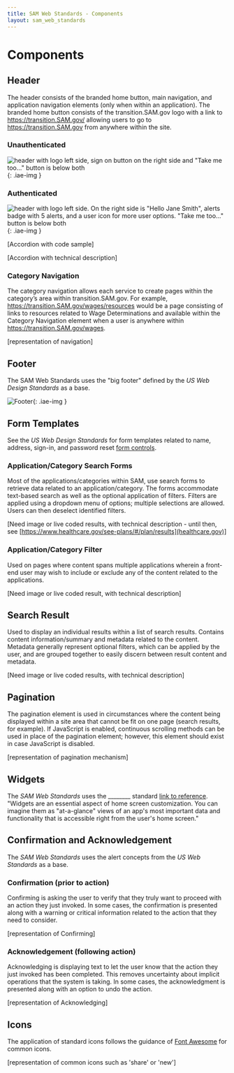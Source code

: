 ```yaml
---
title: SAM Web Standards - Components
layout: sam_web_standards
---
```


# Components

## Header

The header consists of the branded home button, main navigation, and application navigation elements (only when within an application). The branded home button consists of the transition.SAM.gov logo with a link to https://transition.SAM.gov/ allowing users to go to https://transition.SAM.gov from anywhere within the site.

### Unauthenticated

![header with logo left side, sign on button on the right side and "Take me too..." button is below both]( {{site.baseurl}}/assets/img/components/unauthenticated_header.png "Unauthenticated Header"){: .iae-img }

### Authenticated

![header with logo left side. On the right side is "Hello Jane Smith", alerts badge with 5 alerts, and a user icon for more user options. "Take me too..." button is below both]( {{site.baseurl}}/assets/img/components/authenticated_header.png "Authenticated Header"){: .iae-img }

[Accordion with code sample]

[Accordion with technical description]

### Category Navigation

The category navigation allows each service to create pages within the category’s area within transition.SAM.gov. For example, https://transition.SAM.gov/wages/resources would be a page consisting of links to resources related to Wage Determinations and available within the Category Navigation element when a user is anywhere within https://transition.SAM.gov/wages.

[representation of navigation]

## Footer

The SAM Web Standards uses the "big footer" defined by the *US Web Design Standards* as a base.

![]( {{site.baseurl}}/assets/img/components/footer.png "Footer"){: .iae-img }

## Form Templates

See the *US Web Design Standards* for form templates related to name, address, sign-in, and password reset [form controls](https://playbook.cio.gov/designstandards/form-controls/).

### Application/Category Search Forms

Most of the applications/categories within SAM, use search forms to retrieve data related to an application/category. The forms accommodate text-based search as well as the optional application of filters. Filters are applied using a dropdown menu of options; multiple selections are allowed. Users can then deselect identified filters.

[Need image or live coded results, with technical description - until then, see [https://www.healthcare.gov/see-plans/#/plan/results](healthcare.gov)]

### Application/Category Filter

Used on pages where content spans multiple applications wherein a front-end user may wish to include or exclude any of the content related to the applications.

[Need image or live coded result, with technical description]

## Search Result

Used to display an individual results within a list of search results. Contains content information/summary and metadata related to the content. Metadata generally represent optional filters, which can be applied by the user, and are grouped together to easily discern between result content and metadata.

[Need image or live coded results, with technical description]

## Pagination

The pagination element is used in circumstances where the content being displayed within a site area that cannot be fit on one page (search results, for example). If JavaScript is enabled, continuous scrolling methods can be used in place of the pagination element; however, this element should exist in case JavaScript is disabled.

[representation of pagination mechanism]

## Widgets

The *SAM Web Standards* uses the ________ standard [link to reference](). "Widgets are an essential aspect of home screen customization. You can imagine them as "at-a-glance" views of an app's most important data and functionality that is accessible right from the user's home screen."

## Confirmation and Acknowledgement

The *SAM Web Standards* uses the alert concepts from the *US Web Standards* as a base.

### Confirmation (prior to action)

Confirming is asking the user to verify that they truly want to proceed with an action they just invoked. In some cases, the confirmation is presented along with a warning or critical information related to the action that they need to consider.

[representation of Confirming]        

### Acknowledgement (following action)

Acknowledging is displaying text to let the user know that the action they just invoked has been completed. This removes uncertainty about implicit operations that the system is taking. In some cases, the acknowledgment is presented along with an option to undo the action.

[representation of Acknowledging]

## Icons

The application of standard icons follows the guidance of [Font Awesome](https://fortawesome.github.io/Font-Awesome/icons/) for common icons.

[representation of common icons such as 'share' or 'new']